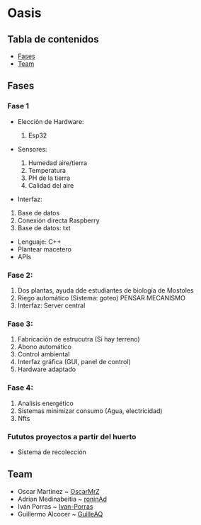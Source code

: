 # Oasis


## Tabla de contenidos
- [Fases](#fases) 
- [Team](#team) 


## Fases
### Fase 1 
- Elección  de Hardware:
  1. Esp32
   
- Sensores:
  1. Humedad aire/tierra
  2. Temperatura
  3. PH de la tierra
  4. Calidad del aire
 
 - Interfaz:
  1. Base de datos
  2. Conexión directa Raspberry
  3. Base de datos: txt
  
 - Lenguaje: C++
 - Plantear macetero
 - APIs
 
 ### Fase 2:
  1. Dos plantas, ayuda dde estudiantes de biología de Mostoles
  2. Riego automático (Sistema: goteo) PENSAR MECANISMO
  3. Interfaz: Server central
 
 ### Fase 3:
  1. Fabricación de estrucutra (Si hay terreno) 
  2. Abono automático
  3. Control ambiental
  4. Interfaz gráfica (GUI, panel de control)
  5. Hardware adaptado

### Fase 4:
 1. Analisis energético
 2. Sistemas minimizar consumo (Agua, electricidad)
 3. Nfts 

### Fututos proyectos a partir del huerto
- Sistema de recolección 


## Team 
- Oscar Martinez      ~ [OscarMrZ](https://github.com/OscarMrZ)
- Adrian Medinabeitia ~ [roninAd](https://github.com/roninAd)
- Iván Porras         ~ [Ivan-Porras](https://github.com/Ivan-Porras)
- Guillermo Alcocer   ~ [GuilleAQ](https://github.com/GuilleAQ)
